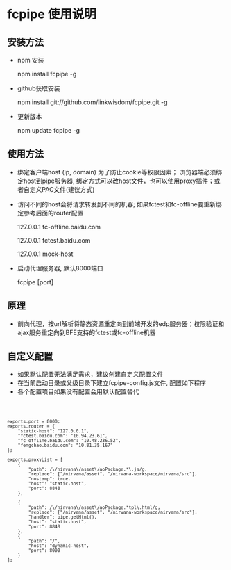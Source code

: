 # fcpipe 使用说明

## 安装方法
 * npm 安装

    npm install fcpipe -g

 * github获取安装

    npm install git://github.com/linkwisdom/fcpipe.git -g

 * 更新版本

   npm update fcpipe -g

## 使用方法
 * 绑定客户端host (ip, domain) 为了防止cookie等权限因素；
 浏览器端必须绑定host到pipe服务器, 绑定方式可以改host文件，也可以使用proxy插件；或者自定义PAC文件(建议方式)
 * 访问不同的host会将请求转发到不同的机器; 如果fctest和fc-offline要重新绑定参考后面的router配置

    127.0.0.1 fc-offline.baidu.com

    127.0.0.1 fctest.baidu.com

    127.0.0.1 mock-host

 * 启动代理服务器, 默认8000端口

    fcpipe [port]

 
 ## 原理

* 前向代理，按url解析将静态资源重定向到前端开发的edp服务器；权限验证和ajax服务重定向到BFE支持的fctest或fc-offline机器

## 自定义配置
- 如果默认配置无法满足需求，建议创建自定义配置文件
- 在当前启动目录或父级目录下建立fcpipe-config.js文件, 配置如下程序
- 各个配置项目如果没有配置会用默认配置替代

<code>
    
    exports.port = 8000;
    exports.router = {
        "static-host": "127.0.0.1",
        "fctest.baidu.com": "10.94.23.61",
        "fc-offline.baidu.com": "10.48.236.52",
        "fengchao.baidu.com": "10.81.35.167"
    };
    
    exports.proxyList = [
        {
            "path": /\/nirvana\/asset\/aoPackage.*\.js/g,
            "replace": ["/nirvana/asset", "/nirvana-workspace/nirvana/src"],
            "nostamp": true,
            "host": "static-host",
            "port": 8848
        },
        
        {
            "path": /\/nirvana\/asset\/aoPackage.*tpl\.html/g,
            "replace": ["/nirvana/asset", "/nirvana-workspace/nirvana/src"],
            "handler": pipe.getHtml(),
            "host": "static-host",
            "port": 8848
        },
        {
            "path": "/",
            "host": "dynamic-host",
            "port": 8000
        }
    ];

</code>
